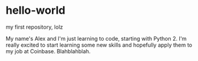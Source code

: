 # hello-world
my first repository, lolz

My name's Alex and I'm just learning to code, starting with Python 2.  I'm really excited to start learning some new skills and hopefully apply them to my job at Coinbase.  Blahblahblah.
